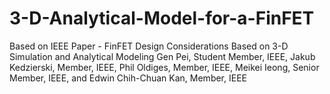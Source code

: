 # 3-D-Analytical-Model-for-a-FinFET
Based on IEEE Paper - FinFET Design Considerations Based on 3-D Simulation and Analytical Modeling Gen Pei, Student Member, IEEE, Jakub Kedzierski, Member, IEEE, Phil Oldiges, Member, IEEE, Meikei Ieong, Senior Member, IEEE, and Edwin Chih-Chuan Kan, Member, IEEE
